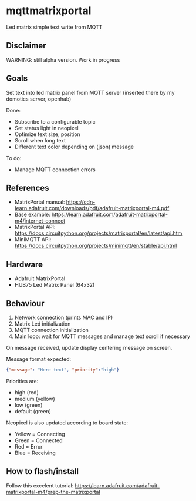 # mqttmatrixportal

Led matrix simple text write from MQTT

## Disclaimer

WARNING: still alpha version. Work in progress

## Goals

Set text into led matrix panel from MQTT server (inserted there by my domotics server, openhab)

Done:

- Subscribe to a configurable topic
- Set status light in neopixel
- Optimize text size, position
- Scroll when long text
- Different text color depending on (json) message

To do:

- Manage MQTT connection errors

## References

- MatrixPortal manual: <https://cdn-learn.adafruit.com/downloads/pdf/adafruit-matrixportal-m4.pdf>
- Base example: <https://learn.adafruit.com/adafruit-matrixportal-m4/internet-connect>
- MatrixPortal API: <https://docs.circuitpython.org/projects/matrixportal/en/latest/api.htm>
- MiniMQTT API: <https://docs.circuitpython.org/projects/minimqtt/en/stable/api.html>

## Hardware

- Adafruit MatrixPortal
- HUB75 Led Matrix Panel (64x32)

## Behaviour

1. Network connection (prints MAC and IP)
2. Matrix Led initialization
3. MQTT connection initialization
4. Main loop: wait for MQTT messages and manage text scroll if necessary

On message received, update display centering message on screen.

Message format expected:

```json
{"message": "Here text", "priority":"high"}
```

Priorities are:

- high (red)
- medium (yellow)
- low (green)
- default (green)

Neopixel is also updated according to board state:

- Yellow = Connecting
- Green = Connected
- Red = Error
- Blue = Receiving

## How to flash/install

Follow this excelent tutorial: <https://learn.adafruit.com/adafruit-matrixportal-m4/prep-the-matrixportal>
